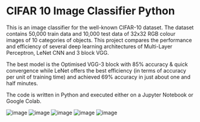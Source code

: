 # CIFAR 10 Image Classifier Python
 
This is an image classifier for the well-known CIFAR-10 dataset. The dataset contains 50,000 train data and 10,000 test data of 32x32 RGB colour images of 10 categories of objects. This project compares the performance and efficiency of several deep learning architectures of Multi-Layer Perceptron, LeNet CNN and 3 block VGG. 

The best model is the Optimised VGG-3 block with 85% accuracy & quick convergence while LeNet offers the best efficiency (in terms of accuracy per unit of training time) and achieved 69% accuracy in just about one and half minutes.

The code is written in Python and executed either on a Jupyter Notebook or Google Colab.

![image](https://user-images.githubusercontent.com/88481617/145706303-6c813bf6-e753-4e69-b5d0-d77ffae6c288.png)
![image](https://user-images.githubusercontent.com/88481617/145706320-e3ffc3da-a08e-4f0d-bfa7-a07c5ae651df.png)
![image](https://user-images.githubusercontent.com/88481617/145706340-d2345418-c633-47f7-9bec-14e0219f0c6b.png)
![image](https://user-images.githubusercontent.com/88481617/145706368-c845e34c-fca6-447a-ac5c-63acf2aec9cf.png)
![image](https://user-images.githubusercontent.com/88481617/145706381-94ee6519-f53a-4945-a634-4baacd5b108c.png)

